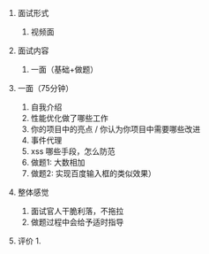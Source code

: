 1. 面试形式
   1. 视频面

2. 面试内容
   1. 一面（基础+做题）

3. 一面（75分钟）
   1. 自我介绍
   2. 性能优化做了哪些工作
   3. 你的项目中的亮点 / 你认为你项目中需要哪些改进
   4. 事件代理
   5. xss 哪些手段，怎么防范
   6. 做题1: 大数相加
   7. 做题2: 实现百度输入框的类似效果）

5. 整体感觉
   1. 面试官人干脆利落，不拖拉
   2. 做题过程中会给予适时指导
   
6. 评价
   1. 
